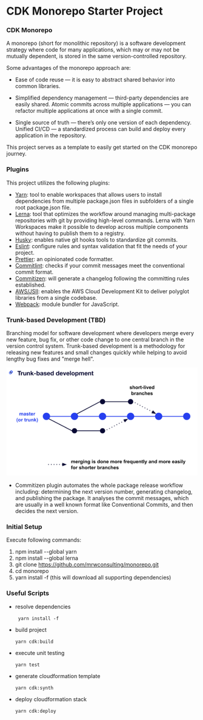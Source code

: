# CDK Monorepo Starter Project

### CDK Monorepo
A monorepo (short for monolithic repository) is a software development strategy where code for many applications, which may or may not be mutually dependent, is stored in the same version-controlled repository.

Some advantages of the monorepo approach are:

- Ease of code reuse — it is easy to abstract shared behavior into common libraries.

- Simplified dependency management — third-party dependencies are easily shared.
Atomic commits across multiple applications — you can refactor multiple applications at once with a single commit.

- Single source of truth — there’s only one version of each dependency.
Unified CI/CD — a standardized process can build and deploy every application in the repository.

This project serves as a template to easily get started on the CDK monorepo journey.

### Plugins

This project utilizes the following plugins:

* [Yarn](https://classic.yarnpkg.com/en/docs/getting-started): tool to enable workspaces that allows users to install dependencies from multiple package.json files in subfolders of a single root package.json file.
* [Lerna](https://lerna.js.org/): tool that optimizes the workflow around managing multi-package repositories with git by providing high-level commands. Lerna with Yarn Workspaces make it possible to develop across multiple components without having to publish them to a registry.
* [Husky](https://typicode.github.io/husky/#/): enables native git hooks tools to standardize git commits.
* [Eslint](https://eslint.org/docs/user-guide/getting-started): configure rules and syntax validation that fit the needs of your project. 
* [Prettier](https://prettier.io/docs/en/index.html): an opinionated code formatter.
* [Commitlint](https://commitlint.js.org/#/): checks if your commit messages meet the conventional commit format.
* [Commitizen](https://commitizen-tools.github.io/commitizen/changelog/): will generate a changelog following the committing rules established.
* [AWS/JSII](https://aws.github.io/jsii/): enables the AWS Cloud Development Kit to deliver polyglot libraries from a single codebase.
* [Webpack](https://webpack.js.org/): module bundler for JavaScript.

### Trunk-based Development (TBD)

Branching model for software development where developers merge every new feature, bug fix, or other code change to one central branch in the version control system. Trunk-based development is a methodology for releasing new features and small changes quickly while helping to avoid lengthy bug fixes and "merge hell".

![image](docs/images/trunk-based-development.png)

* Commitizen plugin automates the whole package release workflow including: determining the next version number, generating changelog, and publishing the package. It analyses the commit messages, which are usually in a well known format like Conventional Commits, and then decides the next version.

### Initial Setup

Execute following commands:

1. npm install --global yarn
2. npm install --global lerna
3. git clone https://github.com/mrwconsulting/monorepo.git
4. cd monorepo
5. yarn install -f (this will download all supporting dependencies)

### Useful Scripts

* resolve dependencies
   ``` 
    yarn install -f
    ```
* build project
    ```
    yarn cdk:build
    ```
* execute unit testing
    ```
    yarn test
    ```    
* generate cloudformation template
    ```
    yarn cdk:synth
    ```        
* deploy cloudformation stack
    ```
    yarn cdk:deploy
    ```    
